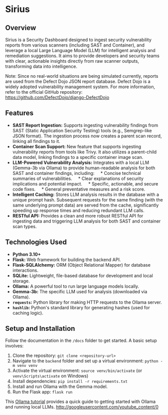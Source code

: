# Sirius 

## Overview

Sirius is a Security Dashboard designed to ingest security vulnerability reports from various scanners (including SAST and Container), and leverage a local Large Language Model (LLM) for intelligent analysis and remediation suggestions. It aims to provide developers and security teams with clear, actionable insights directly from raw scanner outputs, transforming data into intelligence.

Note: Since no real-world situations are being simulated currently, reports are used from the Defect Dojo JSON report database. Defect Dojo is a widely adopted vulnerability management system. For more information, refer to the official GitHub repository: https://github.com/DefectDojo/django-DefectDojo

## Features

* **SAST Report Ingestion:** Supports ingesting vulnerability findings from SAST (Static Application Security Testing) tools (e.g., Semgrep-like JSON format). The ingestion process now creates a parent scan record, linking all findings to it.
* **Container Scan Support:** New feature that supports ingesting vulnerability reports from tools like Trivy. It also utilizes a parent-child data model, linking findings to a specific container image scan.
* **LLM-Powered Vulnerability Analysis:** Integrates with a local LLM (Gemma-3b via Ollama) to provide human-readable analysis for both SAST and container findings, including:
    * Concise technical summaries of vulnerabilities.
    * Clear explanations of security implications and potential impact.
    * Specific, actionable, and secure code fixes.
    * General preventative measures and a risk score.
* **Intelligent Caching:** Stores LLM analysis results in the database with a unique prompt hash. Subsequent requests for the same finding (with the same underlying prompt data) are served from the cache, significantly speeding up response times and reducing redundant LLM calls.
* **RESTful API:** Provides a clean and more robust RESTful API for ingesting data and triggering LLM analysis for both SAST and container scan types.

## Technologies Used

* **Python 3.10+**
* **Flask:** Web framework for building the backend API.
* **Flask-SQLAlchemy:** ORM (Object Relational Mapper) for database interactions.
* **SQLite:** Lightweight, file-based database for development and local storage.
* **Ollama:** A powerful tool to run large language models locally.
* **Gemma-3b:** The specific LLM used for analysis (downloaded via Ollama).
* **`requests`:** Python library for making HTTP requests to the Ollama server.
* **`hashlib`:** Python's standard library for generating hashes (used for caching logic).

## Setup and Installation

Follow the documentation in the `/docs` folder to get started. A basic setup involves:

1.  Clone the repository: `git clone <repository-url>`
2.  Navigate to the `backend` folder and set up a virtual environment: `python -m venv venv`
3.  Activate the virtual environment: `source venv/bin/activate` (or `venv\Scripts\activate` on Windows)
4.  Install dependencies: `pip install -r requirements.txt`
5.  Install and run Ollama with the Gemma model.
6.  Run the Flask app: `flask run`

This [Ollama tutorial](https://www.youtube.com/watch?v=UtSSMs6ObqY) provides a quick guide to getting started with Ollama and running local LLMs.
http://googleusercontent.com/youtube_content/0
